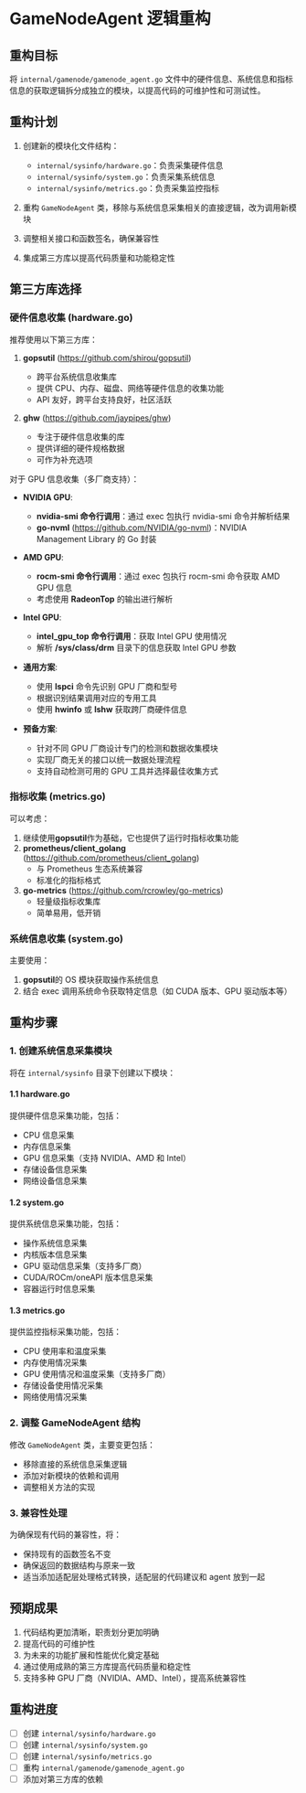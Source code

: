 # GameNodeAgent 逻辑重构

## 重构目标

将 `internal/gamenode/gamenode_agent.go` 文件中的硬件信息、系统信息和指标信息的获取逻辑拆分成独立的模块，以提高代码的可维护性和可测试性。

## 重构计划

1. 创建新的模块化文件结构：

   - `internal/sysinfo/hardware.go`：负责采集硬件信息
   - `internal/sysinfo/system.go`：负责采集系统信息
   - `internal/sysinfo/metrics.go`：负责采集监控指标

2. 重构 `GameNodeAgent` 类，移除与系统信息采集相关的直接逻辑，改为调用新模块

3. 调整相关接口和函数签名，确保兼容性

4. 集成第三方库以提高代码质量和功能稳定性

## 第三方库选择

### 硬件信息收集 (hardware.go)

推荐使用以下第三方库：

1. **gopsutil** (https://github.com/shirou/gopsutil)

   - 跨平台系统信息收集库
   - 提供 CPU、内存、磁盘、网络等硬件信息的收集功能
   - API 友好，跨平台支持良好，社区活跃

2. **ghw** (https://github.com/jaypipes/ghw)

   - 专注于硬件信息收集的库
   - 提供详细的硬件规格数据
   - 可作为补充选项

对于 GPU 信息收集（多厂商支持）：

- **NVIDIA GPU**:

  - **nvidia-smi 命令行调用**：通过 exec 包执行 nvidia-smi 命令并解析结果
  - **go-nvml** (https://github.com/NVIDIA/go-nvml)：NVIDIA Management Library 的 Go 封装

- **AMD GPU**:

  - **rocm-smi 命令行调用**：通过 exec 包执行 rocm-smi 命令获取 AMD GPU 信息
  - 考虑使用 **RadeonTop** 的输出进行解析

- **Intel GPU**:

  - **intel_gpu_top 命令行调用**：获取 Intel GPU 使用情况
  - 解析 **/sys/class/drm** 目录下的信息获取 Intel GPU 参数

- **通用方案**:

  - 使用 **lspci** 命令先识别 GPU 厂商和型号
  - 根据识别结果调用对应的专用工具
  - 使用 **hwinfo** 或 **lshw** 获取跨厂商硬件信息

- **预备方案**:

  - 针对不同 GPU 厂商设计专门的检测和数据收集模块
  - 实现厂商无关的接口以统一数据处理流程
  - 支持自动检测可用的 GPU 工具并选择最佳收集方式

### 指标收集 (metrics.go)

可以考虑：

1. 继续使用**gopsutil**作为基础，它也提供了运行时指标收集功能
2. **prometheus/client_golang** (https://github.com/prometheus/client_golang)
   - 与 Prometheus 生态系统兼容
   - 标准化的指标格式
3. **go-metrics** (https://github.com/rcrowley/go-metrics)
   - 轻量级指标收集库
   - 简单易用，低开销

### 系统信息收集 (system.go)

主要使用：

1. **gopsutil**的 OS 模块获取操作系统信息
2. 结合 exec 调用系统命令获取特定信息（如 CUDA 版本、GPU 驱动版本等）

## 重构步骤

### 1. 创建系统信息采集模块

将在 `internal/sysinfo` 目录下创建以下模块：

#### 1.1 hardware.go

提供硬件信息采集功能，包括：

- CPU 信息采集
- 内存信息采集
- GPU 信息采集（支持 NVIDIA、AMD 和 Intel）
- 存储设备信息采集
- 网络设备信息采集

#### 1.2 system.go

提供系统信息采集功能，包括：

- 操作系统信息采集
- 内核版本信息采集
- GPU 驱动信息采集（支持多厂商）
- CUDA/ROCm/oneAPI 版本信息采集
- 容器运行时信息采集

#### 1.3 metrics.go

提供监控指标采集功能，包括：

- CPU 使用率和温度采集
- 内存使用情况采集
- GPU 使用情况和温度采集（支持多厂商）
- 存储设备使用情况采集
- 网络使用情况采集

### 2. 调整 GameNodeAgent 结构

修改 `GameNodeAgent` 类，主要变更包括：

- 移除直接的系统信息采集逻辑
- 添加对新模块的依赖和调用
- 调整相关方法的实现

### 3. 兼容性处理

为确保现有代码的兼容性，将：

- 保持现有的函数签名不变
- 确保返回的数据结构与原来一致
- 适当添加适配层处理格式转换，适配层的代码建议和 agent 放到一起

## 预期成果

1. 代码结构更加清晰，职责划分更加明确
2. 提高代码的可维护性
3. 为未来的功能扩展和性能优化奠定基础
4. 通过使用成熟的第三方库提高代码质量和稳定性
5. 支持多种 GPU 厂商（NVIDIA、AMD、Intel），提高系统兼容性

## 重构进度

- [ ] 创建 `internal/sysinfo/hardware.go`
- [ ] 创建 `internal/sysinfo/system.go`
- [ ] 创建 `internal/sysinfo/metrics.go`
- [ ] 重构 `internal/gamenode/gamenode_agent.go`
- [ ] 添加对第三方库的依赖
